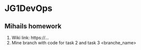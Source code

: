 # JG1DevOps

## Mihails homework

1. Wiki link: https://...
2. Mine branch with code for task 2 and task 3 <branche_name>
